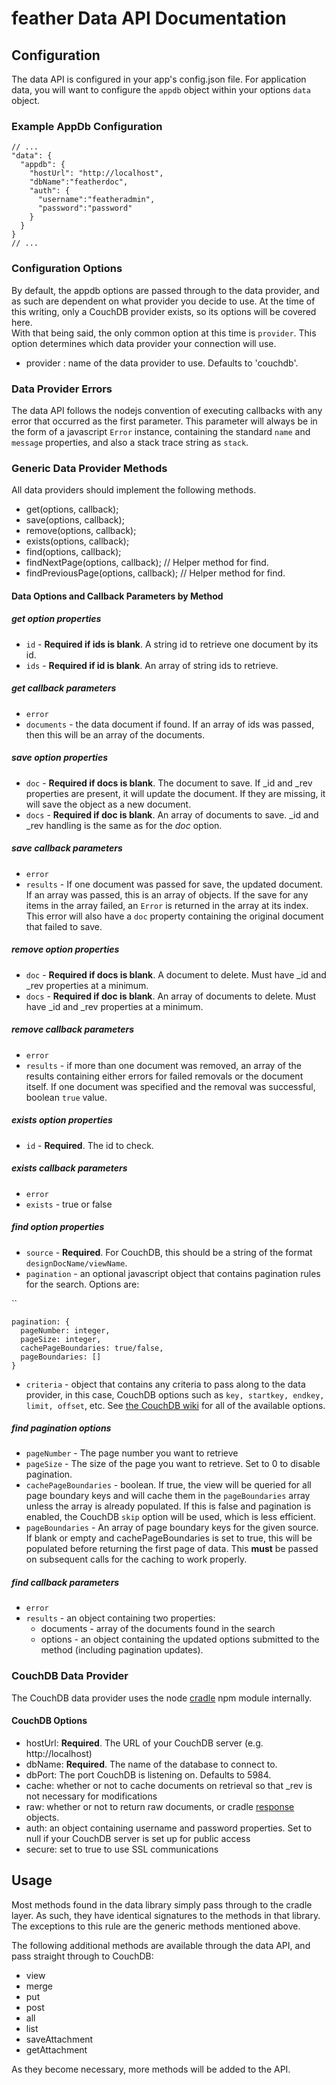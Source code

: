 # feather Data API Documentation #
## Configuration ##
The data API is configured in your app's config.json file.  For application data, you will want to configure the `appdb` object within your options `data` object.  

### Example AppDb Configuration ###
    // ...
    "data": {
      "appdb": {
        "hostUrl": "http://localhost",
        "dbName":"featherdoc",
        "auth": { 
          "username":"featheradmin", 
          "password":"password" 
        }
      }
    }
    // ...

### Configuration Options ###
By default, the appdb options are passed through to the data provider, and as such are dependent on what provider you decide to use.  At the time of this writing, only a CouchDB provider exists, so its options will be covered here.  
With that being said, the only common option at this time is `provider`.  This option determines which data provider your connection will use.  

*  provider : name of the data provider to use.  Defaults to 'couchdb'.

### Data Provider Errors ###
The data API follows the nodejs convention of executing callbacks with any error that occurred as the first parameter.  This parameter will always be in the form of a javascript `Error` instance, containing the standard `name` and `message` properties, and also a stack trace string as `stack`.

### Generic Data Provider Methods ###
All data providers should implement the following methods.

* get(options, callback);
* save(options, callback);
* remove(options, callback);
* exists(options, callback);
* find(options, callback);
* findNextPage(options, callback); // Helper method for find.
* findPreviousPage(options, callback); // Helper method for find.

#### Data Options and Callback Parameters by Method ####

##### get option properties #####
* `id` - **Required if ids is blank**.  A string id to retrieve one document by its id.
* `ids` - **Required if id is blank**.  An array of string ids to retrieve.

##### get callback parameters
* `error`
* `documents` - the data document if found.  If an array of ids was passed, then this will be an array of the documents.

##### save option properties #####
* `doc` - **Required if docs is blank**.  The document to save.  If _id and _rev properties are present, it will update the document.  If they are missing, it will save the object as a new document.
* `docs` - **Required if doc is blank**.  An array of documents to save.  _id and _rev handling is the same as for the *doc* option.

##### save callback parameters #####
* `error`
* `results` - If one document was passed for save, the updated document.  If an array was passed, this is an array of objects.  If the save for any items in the array failed, an `Error` is returned in the array at its index.  This error will also have a `doc` property containing the original document that failed to save. 

##### remove option properties #####
* `doc` - **Required if docs is blank**.  A document to delete.  Must have _id and _rev properties at a minimum.
* `docs` - **Required if doc is blank**. An array of documents to delete.  Must have _id and _rev properties at a minimum.

##### remove callback parameters #####
* `error`
* `results` - if more than one document was removed, an array of the results containing either errors for failed removals or the document itself.  If one document was specified and the removal was successful, boolean `true` value.

##### exists option properties #####
* `id` - **Required**.  The id to check.

##### exists callback parameters #####
* `error`
* `exists` - true or false

##### find option properties #####
* `source` - **Required**.  For CouchDB, this should be a string of the format `designDocName/viewName`.
* `pagination` - an optional javascript object that contains pagination rules for the search.  Options are:  

``

    pagination: {
      pageNumber: integer,
      pageSize: integer,
      cachePageBoundaries: true/false,
      pageBoundaries: []
    }

* `criteria` - object that contains any criteria to pass along to the data provider, in this case, CouchDB options such as `key, startkey, endkey, limit, offset`, etc.  See [the CouchDB wiki](http://wiki.apache.org/couchdb/HTTP_view_API#Querying_Options) for all of the available options.

##### find pagination options #####
* `pageNumber` - The page number you want to retrieve
* `pageSize` - The size of the page you want to retrieve.  Set to 0 to disable pagination.
* `cachePageBoundaries` - boolean.  If true, the view will be queried for all page boundary keys and will cache them in the `pageBoundaries` array unless the array is already populated.  If this is false and pagination is enabled, the CouchDB `skip` option will be used, which is less efficient.
* `pageBoundaries` - An array of page boundary keys for the given source.  If blank or empty and cachePageBoundaries is set to true, this will be populated before returning the first page of data.  This **must** be passed on subsequent calls for the caching to work properly.

##### find callback parameters #####
* `error`
* `results` - an object containing two properties: 
  * documents - array of the documents found in the search
  * options - an object containing the updated options submitted to the method (including pagination updates).

### CouchDB Data Provider ###
The CouchDB data provider uses the node [cradle](http://cloudhead.io/cradle) npm module internally.

#### CouchDB Options ####
*  hostUrl: **Required**.  The URL of your CouchDB server (e.g. http://localhost)
*  dbName: **Required**.  The name of the database to connect to.
*  dbPort: The port CouchDB is listening on.  Defaults to 5984.
*  cache: whether or not to cache documents on retrieval so that _rev is not necessary for modifications
*  raw: whether or not to return raw documents, or cradle [response](https://github.com/cloudhead/cradle/blob/master/lib/cradle/response.js) objects.
*  auth: an object containing username and password properties.  Set to null if your CouchDB server is set up for public access
*  secure: set to true to use SSL communications

## Usage ##
Most methods found in the data library simply pass through to the cradle layer.  As such, they have identical signatures to the methods in that library.  The exceptions to this rule are the generic methods mentioned above.

The following additional methods are available through the data API, and pass straight through to CouchDB:

*  view
*  merge
*  put
*  post
*  all
*  list
*  saveAttachment
*  getAttachment

As they become necessary, more methods will be added to the API.